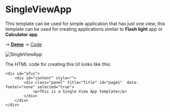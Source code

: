 SingleViewApp
=
This template can be used for simple application that has just one view, this template can be used for creating applications similar to __Flash light__ app or __Calculator app__. 

&rarr; [__Demo__](http://htmlpreview.github.io/?https://raw.github.com/krisrak/appframework-templates/master/template-SingleViewApp.html) &rarr; [Code](https://github.com/krisrak/appframework-templates/blob/master/template-SingleViewApp.html)

![SingleViewApp](https://raw.github.com/krisrak/appframework-templates/master/screenshots/SingleViewApp.png)

The HTML code for creating this UI looks like this:
```
<div id="afui">
    <div id="content" style="">
        <div class="panel" title="Title" id="page1"  data-footer="none" selected="true">
            <p>This is a Single View App template</p>
        </div>
    </div>
</div>
```
